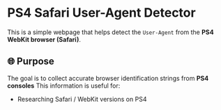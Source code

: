 # PS4 Safari User-Agent Detector

This is a simple webpage that helps detect the `User-Agent` from the **PS4 WebKit browser (Safari)**.

## 🌐 Purpose

The goal is to collect accurate browser identification strings from **PS4 consoles**
This information is useful for:

- Researching Safari / WebKit versions on PS4

